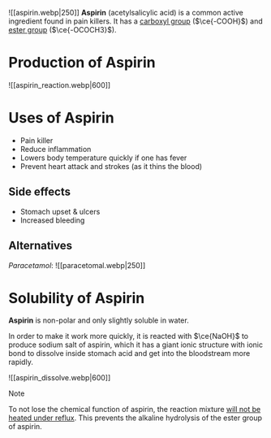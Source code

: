 ![[aspirin.webp|250]]
**Aspirin** (acetylsalicylic acid) is a common active ingredient found in <span class="hi-green">pain killers</span>. It has a <u>carboxyl group</u> ($\ce{-COOH}$) and <u>ester group</u> ($\ce{-OCOCH3}$).

# Production of Aspirin
![[aspirin_reaction.webp|600]]

# Uses of Aspirin
- Pain killer
- Reduce inflammation
- Lowers body temperature quickly if one has fever
- Prevent heart attack and strokes (as it thins the blood)

## Side effects
- Stomach upset & ulcers
- Increased bleeding

## Alternatives
*Paracetamol*:
![[paracetomal.webp|250]]

# Solubility of Aspirin
**Aspirin** is <span class="hi-green">non-polar</span> and only <span class="hi-green">slightly soluble</span> in water.

In order to make it work more quickly, it is reacted with $\ce{NaOH}$ to produce sodium salt of aspirin, which it has a giant ionic structure with ionic bond to dissolve inside stomach acid and get into the bloodstream more rapidly.

![[aspirin_dissolve.webp|600]]

> [!note]
> To not lose the chemical function of aspirin, the reaction mixture <u>will not be heated under reflux</u>. This prevents the alkaline hydrolysis of the ester group of aspirin.


